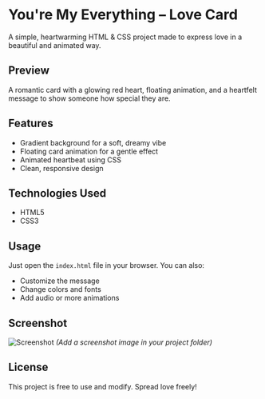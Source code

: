 # You're My Everything – Love Card

A simple, heartwarming HTML & CSS project made to express love in a beautiful and animated way.

## Preview
A romantic card with a glowing red heart, floating animation, and a heartfelt message to show someone how special they are.

## Features
- Gradient background for a soft, dreamy vibe
- Floating card animation for a gentle effect
- Animated heartbeat using CSS
- Clean, responsive design

## Technologies Used
- HTML5
- CSS3

## Usage
Just open the `index.html` file in your browser. You can also:
- Customize the message
- Change colors and fonts
- Add audio or more animations

## Screenshot
![Screenshot](screenshot.png) *(Add a screenshot image in your project folder)*

## License
This project is free to use and modify. Spread love freely!

